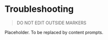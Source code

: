 # Troubleshooting

> DO NOT EDIT OUTSIDE MARKERS
<!-- FILLME:START -->
Placeholder. To be replaced by content prompts.
<!-- FILLME:END -->
